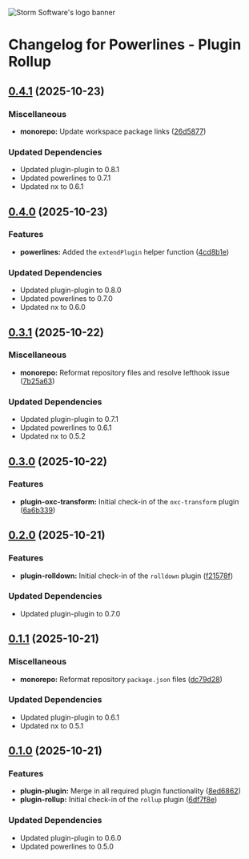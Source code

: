![Storm Software's logo banner](https://public.storm-cdn.com/brand-banner.png)

# Changelog for Powerlines - Plugin Rollup

## [0.4.1](https://github.com/storm-software/powerlines/releases/tag/plugin-rollup%400.4.1) (2025-10-23)

### Miscellaneous

- **monorepo:** Update workspace package links
  ([26d5877](https://github.com/storm-software/powerlines/commit/26d5877))

### Updated Dependencies

- Updated plugin-plugin to 0.8.1
- Updated powerlines to 0.7.1
- Updated nx to 0.6.1

## [0.4.0](https://github.com/storm-software/powerlines/releases/tag/plugin-rollup%400.4.0) (2025-10-23)

### Features

- **powerlines:** Added the `extendPlugin` helper function
  ([4cd8b1e](https://github.com/storm-software/powerlines/commit/4cd8b1e))

### Updated Dependencies

- Updated plugin-plugin to 0.8.0
- Updated powerlines to 0.7.0
- Updated nx to 0.6.0

## [0.3.1](https://github.com/storm-software/powerlines/releases/tag/plugin-rollup%400.3.1) (2025-10-22)

### Miscellaneous

- **monorepo:** Reformat repository files and resolve lefthook issue
  ([7b25a63](https://github.com/storm-software/powerlines/commit/7b25a63))

### Updated Dependencies

- Updated plugin-plugin to 0.7.1
- Updated powerlines to 0.6.1
- Updated nx to 0.5.2

## [0.3.0](https://github.com/storm-software/powerlines/releases/tag/plugin-rollup%400.3.0) (2025-10-22)

### Features

- **plugin-oxc-transform:** Initial check-in of the `oxc-transform` plugin
  ([6a6b339](https://github.com/storm-software/powerlines/commit/6a6b339))

## [0.2.0](https://github.com/storm-software/powerlines/releases/tag/plugin-rollup%400.2.0) (2025-10-21)

### Features

- **plugin-rolldown:** Initial check-in of the `rolldown` plugin
  ([f21578f](https://github.com/storm-software/powerlines/commit/f21578f))

### Updated Dependencies

- Updated plugin-plugin to 0.7.0

## [0.1.1](https://github.com/storm-software/powerlines/releases/tag/plugin-rollup%400.1.1) (2025-10-21)

### Miscellaneous

- **monorepo:** Reformat repository `package.json` files
  ([dc79d28](https://github.com/storm-software/powerlines/commit/dc79d28))

### Updated Dependencies

- Updated plugin-plugin to 0.6.1
- Updated nx to 0.5.1

## [0.1.0](https://github.com/storm-software/powerlines/releases/tag/plugin-rollup%400.1.0) (2025-10-21)

### Features

- **plugin-plugin:** Merge in all required plugin functionality
  ([8ed6862](https://github.com/storm-software/powerlines/commit/8ed6862))
- **plugin-rollup:** Initial check-in of the `rollup` plugin
  ([6df7f8e](https://github.com/storm-software/powerlines/commit/6df7f8e))

### Updated Dependencies

- Updated plugin-plugin to 0.6.0
- Updated powerlines to 0.5.0
